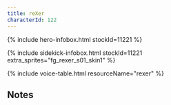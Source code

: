 ```yaml
---
title: reXer
characterId: 122
---
```


{% include hero-infobox.html stockId=11221 %}

{% include sidekick-infobox.html stockId=11221 extra_sprites="fg_rexer_s01_skin1" %}

{% include voice-table.html resourceName="rexer"
%}

## Notes
